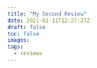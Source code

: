```yaml
---
title: "My Second Review"
date: 2021-02-11T12:27:27Z
draft: false
toc: false
images:
tags:
  - reviews
---
```


